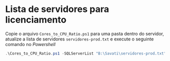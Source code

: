 # Lista de servidores para licenciamento

Copie o arquivo `Cores_to_CPU_Ratio.ps1` para uma pasta dentro do servidor, atualize a lista de servidores `servidores-prod.txt`  e execute o seguinte comando no *Powershell*

```powershell
.\Cores_to_CPU_Ratio.ps1 -SQLServerList "B:\Savati\servidores-prod.txt" 
```



